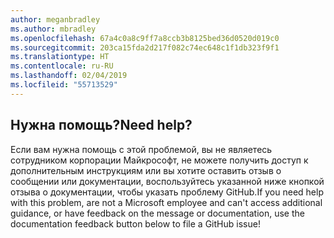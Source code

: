 ```yaml
---
author: meganbradley
ms.author: mbradley
ms.openlocfilehash: 67a4c0a8c9ff7a8ccb3b8125bed36d0520d019c0
ms.sourcegitcommit: 203ca15fda2d217f082c74ec648c1f1db323f9f1
ms.translationtype: HT
ms.contentlocale: ru-RU
ms.lasthandoff: 02/04/2019
ms.locfileid: "55713529"
---
```

## <a name="need-help"></a><span data-ttu-id="da5df-101">Нужна помощь?</span><span class="sxs-lookup"><span data-stu-id="da5df-101">Need help?</span></span>

<span data-ttu-id="da5df-102">Если вам нужна помощь с этой проблемой, вы не являетесь сотрудником корпорации Майкрософт, не можете получить доступ к дополнительным инструкциям или вы хотите оставить отзыв о сообщении или документации, воспользуйтесь указанной ниже кнопкой отзыва о документации, чтобы указать проблему GitHub.</span><span class="sxs-lookup"><span data-stu-id="da5df-102">If you need help with this problem, are not a Microsoft employee and can't access additional guidance, or have feedback on the message or documentation, use the documentation feedback button below to file a GitHub issue!</span></span>